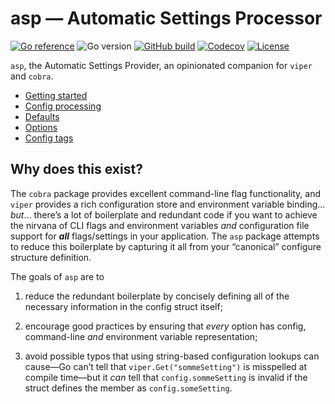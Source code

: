 # asp — Automatic Settings Processor

[![Go reference](https://img.shields.io/badge/pkg.go.dev-jaredreisinger/asp-007D9C?logo=go&logoColor=white&style=flat-square)](https://pkg.go.dev/github.com/jaredreisinger/asp)
![Go version](https://img.shields.io/github/go-mod/go-version/jaredreisinger/asp?logo=go&logoColor=white&style=flat-square)
[![GitHub build](https://img.shields.io/github/actions/workflow/status/jaredreisinger/asp/pipeline.yaml?branch=main&logo=github&style=flat-square)](https://github.com/jaredreisinger/asp/actions/workflows/pipeline.yaml)
[![Codecov](https://img.shields.io/codecov/c/github/jaredreisinger/asp?logo=codecov&label=codedov&style=flat-square)](https://codecov.io/gh/JaredReisinger/asp)
[![License](https://img.shields.io/github/license/jaredreisinger/asp?style=flat-square)](https://github.com/JaredReisinger/asp/blob/main/LICENSE)

`asp`, the Automatic Settings Provider, an opinionated companion for `viper` and `cobra`.

- [Getting started](https://github.com/JaredReisinger/asp/blob/main/docs/01-getting-started.md)
- [Config processing](https://github.com/JaredReisinger/asp/blob/main/docs/02-config-processing.md)
- [Defaults](https://github.com/JaredReisinger/asp/blob/main/docs/03-defaults.md)
- [Options](https://github.com/JaredReisinger/asp/blob/main/docs/04-options.md)
- [Config tags](https://github.com/JaredReisinger/asp/blob/main/docs/05-config-tags.md)

## Why does this exist?

The `cobra` package provides excellent command-line flag functionality, and `viper` provides a rich configuration store and environment variable binding… _but_… there’s a lot of boilerplate and redundant code if you want to achieve the nirvana of CLI flags and environment variables _and_ configuration file support for _**all**_ flags/settings in your application. The `asp` package attempts to reduce this boilerplate by capturing it all from your “canonical” configure structure definition.

The goals of `asp` are to

1. reduce the redundant boilerplate by concisely defining all of the necessary information in the config struct itself;

2. encourage good practices by ensuring that _every_ option has config, command-line _and_ environment variable representation;

3. avoid possible typos that using string-based configuration lookups can cause—Go can’t tell that `viper.Get("sommeSetting")` is misspelled at compile time—but it _can_ tell that `config.sommeSetting` is invalid if the struct defines the member as `config.someSetting`.
